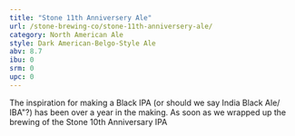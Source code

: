 ```yaml
---
title: "Stone 11th Anniversery Ale"
url: /stone-brewing-co/stone-11th-anniversery-ale/
category: North American Ale
style: Dark American-Belgo-Style Ale
abv: 8.7
ibu: 0
srm: 0
upc: 0
---
```

The inspiration for making a Black IPA (or should we say India Black Ale/ IBA"?) has been over a year in the making. As soon as we wrapped up the brewing of the Stone 10th Anniversary IPA
